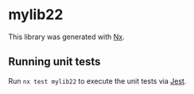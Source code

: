 # mylib22

This library was generated with [Nx](https://nx.dev).

## Running unit tests

Run `nx test mylib22` to execute the unit tests via [Jest](https://jestjs.io).
